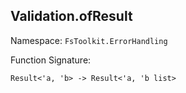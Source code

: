 ## Validation.ofResult

Namespace: `FsToolkit.ErrorHandling`

Function Signature:

```
Result<'a, 'b> -> Result<'a, 'b list>
```